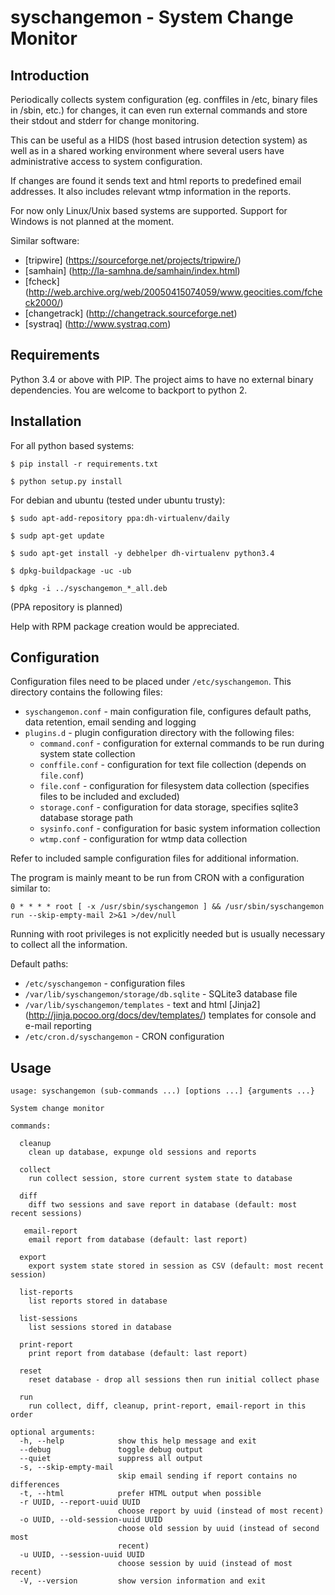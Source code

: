 syschangemon - System Change Monitor
==============================================================================

Introduction
------------

Periodically collects system configuration (eg. conffiles in /etc, binary files in /sbin, etc.) for changes, 
it can even run external commands and store their stdout and stderr for change monitoring.

This can be useful as a HIDS (host based intrusion detection system) as well as in a shared
working environment where several users have administrative access to system configuration.

If changes are found it sends text and html reports to predefined email addresses. It also includes
relevant wtmp information in the reports.

For now only Linux/Unix based systems are supported. Support for Windows is not planned at the moment.

Similar software:

* [tripwire] (https://sourceforge.net/projects/tripwire/)
* [samhain] (http://la-samhna.de/samhain/index.html)
* [fcheck] (http://web.archive.org/web/20050415074059/www.geocities.com/fcheck2000/)
* [changetrack] (http://changetrack.sourceforge.net)
* [systraq] (http://www.systraq.com)

Requirements
------------

Python 3.4 or above with PIP. The project aims to have no external binary dependencies. 
You are welcome to backport to python 2.

Installation
------------

For all python based systems:

```
$ pip install -r requirements.txt

$ python setup.py install
```

For debian and ubuntu (tested under ubuntu trusty):

```
$ sudo apt-add-repository ppa:dh-virtualenv/daily

$ sudp apt-get update

$ sudo apt-get install -y debhelper dh-virtualenv python3.4

$ dpkg-buildpackage -uc -ub

$ dpkg -i ../syschangemon_*_all.deb
```

(PPA repository is planned)

Help with RPM package creation would be appreciated.

Configuration
-------------

Configuration files need to be placed under `/etc/syschangemon`. This directory contains the following files:

* `syschangemon.conf` - main configuration file, configures default paths, data retention, email sending and logging
* `plugins.d` - plugin configuration directory with the following files:
    * `command.conf` - configuration for external commands to be run during system state collection
    * `conffile.conf` - configuration for text file collection (depends on `file.conf`)
    * `file.conf` - configuration for filesystem data collection (specifies files to be included and excluded)
    * `storage.conf` - configuration for data storage, specifies sqlite3 database storage path
    * `sysinfo.conf` - configuration for basic system information collection
    * `wtmp.conf` - configuration for wtmp data collection
    
Refer to included sample configuration files for additional information.

The program is mainly meant to be run from CRON with a configuration similar to:

```
0 * * * * root [ -x /usr/sbin/syschangemon ] && /usr/sbin/syschangemon run --skip-empty-mail 2>&1 >/dev/null
```

Running with root privileges is not explicitly needed but is usually necessary to collect all the information.

Default paths:

* `/etc/syschangemon` - configuration files
* `/var/lib/syschangemon/storage/db.sqlite` - SQLite3 database file
* `/var/lib/syschangemon/templates` - text and html [Jinja2] (http://jinja.pocoo.org/docs/dev/templates/) templates for console and e-mail reporting
* `/etc/cron.d/syschangemon` - CRON configuration

Usage
-----

```
usage: syschangemon (sub-commands ...) [options ...] {arguments ...}

System change monitor

commands:

  cleanup
    clean up database, expunge old sessions and reports

  collect
    run collect session, store current system state to database

  diff
    diff two sessions and save report in database (default: most recent sessions)

   email-report
    email report from database (default: last report)

  export
    export system state stored in session as CSV (default: most recent session)

  list-reports
    list reports stored in database

  list-sessions
    list sessions stored in database

  print-report
    print report from database (default: last report)

  reset
    reset database - drop all sessions then run initial collect phase

  run
    run collect, diff, cleanup, print-report, email-report in this order

optional arguments:
  -h, --help            show this help message and exit
  --debug               toggle debug output
  --quiet               suppress all output
  -s, --skip-empty-mail
                        skip email sending if report contains no differences
  -t, --html            prefer HTML output when possible
  -r UUID, --report-uuid UUID
                        choose report by uuid (instead of most recent)
  -o UUID, --old-session-uuid UUID
                        choose old session by uuid (instead of second most
                        recent)
  -u UUID, --session-uuid UUID
                        choose session by uuid (instead of most recent)
  -V, --version         show version information and exit
```